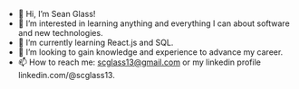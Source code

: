 - 👋 Hi, I’m Sean Glass!
- 👀 I’m interested in learning anything and everything I can about software and new technologies.
- 🌱 I’m currently learning React.js and SQL.
- 💞️ I’m looking to gain knowledge and experience to advance my career.
- 📫 How to reach me: scglass13@gmail.com or my linkedin profile linkedin.com/@scglass13.


